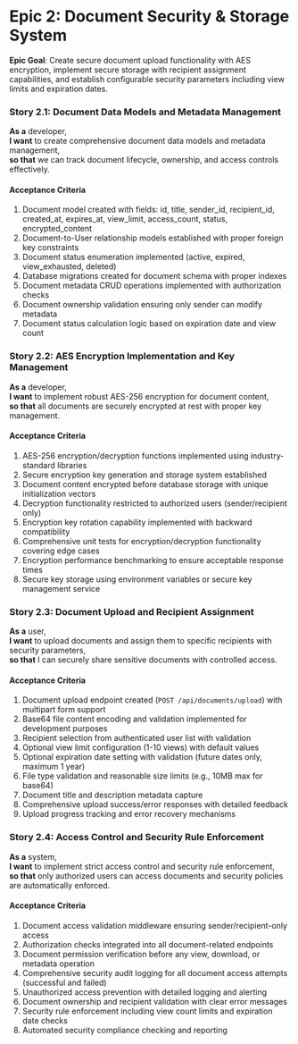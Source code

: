 # Epic 2: Document Security & Storage System

**Epic Goal**: Create secure document upload functionality with AES encryption, implement secure storage with recipient assignment capabilities, and establish configurable security parameters including view limits and expiration dates.

### Story 2.1: Document Data Models and Metadata Management
**As a** developer,  
**I want** to create comprehensive document data models and metadata management,  
**so that** we can track document lifecycle, ownership, and access controls effectively.

#### Acceptance Criteria
1. Document model created with fields: id, title, sender_id, recipient_id, created_at, expires_at, view_limit, access_count, status, encrypted_content
2. Document-to-User relationship models established with proper foreign key constraints
3. Document status enumeration implemented (active, expired, view_exhausted, deleted)
4. Database migrations created for document schema with proper indexes
5. Document metadata CRUD operations implemented with authorization checks
6. Document ownership validation ensuring only sender can modify metadata
7. Document status calculation logic based on expiration date and view count

### Story 2.2: AES Encryption Implementation and Key Management
**As a** developer,  
**I want** to implement robust AES-256 encryption for document content,  
**so that** all documents are securely encrypted at rest with proper key management.

#### Acceptance Criteria
1. AES-256 encryption/decryption functions implemented using industry-standard libraries
2. Secure encryption key generation and storage system established
3. Document content encrypted before database storage with unique initialization vectors
4. Decryption functionality restricted to authorized users (sender/recipient only)
5. Encryption key rotation capability implemented with backward compatibility
6. Comprehensive unit tests for encryption/decryption functionality covering edge cases
7. Encryption performance benchmarking to ensure acceptable response times
8. Secure key storage using environment variables or secure key management service

### Story 2.3: Document Upload and Recipient Assignment
**As a** user,  
**I want** to upload documents and assign them to specific recipients with security parameters,  
**so that** I can securely share sensitive documents with controlled access.

#### Acceptance Criteria
1. Document upload endpoint created (`POST /api/documents/upload`) with multipart form support
2. Base64 file content encoding and validation implemented for development purposes
3. Recipient selection from authenticated user list with validation
4. Optional view limit configuration (1-10 views) with default values
5. Optional expiration date setting with validation (future dates only, maximum 1 year)
6. File type validation and reasonable size limits (e.g., 10MB max for base64)
7. Document title and description metadata capture
8. Comprehensive upload success/error responses with detailed feedback
9. Upload progress tracking and error recovery mechanisms

### Story 2.4: Access Control and Security Rule Enforcement
**As a** system,  
**I want** to implement strict access control and security rule enforcement,  
**so that** only authorized users can access documents and security policies are automatically enforced.

#### Acceptance Criteria
1. Document access validation middleware ensuring sender/recipient-only access
2. Authorization checks integrated into all document-related endpoints
3. Document permission verification before any view, download, or metadata operation
4. Comprehensive security audit logging for all document access attempts (successful and failed)
5. Unauthorized access prevention with detailed logging and alerting
6. Document ownership and recipient validation with clear error messages
7. Security rule enforcement including view count limits and expiration date checks
8. Automated security compliance checking and reporting
